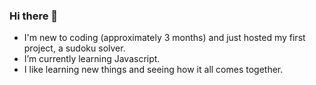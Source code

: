 ### Hi there 👋


- I'm new to coding (approximately 3 months) and just hosted my first project, a sudoku solver.
- I’m currently learning Javascript.
- I like learning new things and seeing how it all comes together.
